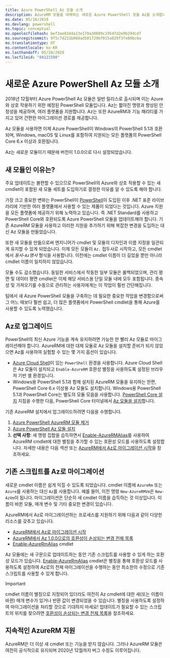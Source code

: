 ```yaml
---
title: Azure PowerShell Az 모듈 소개
description: AzureRM 모듈을 대체하는 새로운 Azure PowerShell 모듈 Az을 소개합니다.
ms.date: 05/10/2019
ms.devlang: powershell
ms.topic: conceptual
ms.openlocfilehash: bef3ae8344a13e170a30889c1954fd2e9b29dcdf
ms.sourcegitcommit: 9f5c7d231b069ad501729bf015a829f3fe89bc6a
ms.translationtype: HT
ms.contentlocale: ko-KR
ms.lasthandoff: 05/28/2020
ms.locfileid: "84121598"
---
```

# <a name="introducing-the-new-azure-powershell-az-module"></a>새로운 Azure PowerShell Az 모듈 소개

2018년 12월부터 Azure PowerShell Az 모듈은 일반 릴리스로 출시되며 이는 Azure와 상호 작용하기 위한 예정된 PowerShell 모듈입니다. Az는 짧아진 명령과 향상된 안정성을 제공하며, 여러 플랫폼을 지원합니다. Az는 또한 AzureRM과 기능 패리티를 가지고 있어 간편한 마이그레이션 경로를 제공합니다.

Az 모듈을 사용하면 이제 Azure PowerShell이 Windows의 PowerShell 5.1과 호환되며, Windows, macOS 및 Linux를 포함하여 지원되는 모든 플랫폼의 PowerShell Core 6.x 이상과 호환됩니다.

Az는 새로운 모듈이기 때문에 버전이 1.0.0으로 다시 설정되었습니다.

## <a name="why-a-new-module"></a>새 모듈인 이유는?

주요 업데이트는 불편할 수 있으므로 PowerShell의 Azure와 상호 작용할 수 있는 새 cmdlet이 포함된 새 모듈 세트를 도입하기로 결정한 이유를 알 수 있도록 해야 합니다.

가장 크고 중요한 변화는 PowerShell이 [PowerShell](/powershell/scripting/overview)이 도입된 이후 .NET 표준 라이브러리에 기반한 여러 플랫폼에서 사용할 수 있는 제품이 되었다는 것입니다.
Azure 지원을 모든 플랫폼에 제공하기 위해 노력하고 있습니다. 즉 .NET Standard를 사용하고 PowerShell Core와 호환되도록 Azure PowerShell 모듈을 업데이트해야 합니다. 기존 AzureRM 모듈을 사용하고 이러한 지원을 추가하기 위해 복잡한 변경을 도입하는 대신 Az 모듈을 만들었습니다.

또한 새 모듈을 만듦으로써 엔지니어가 cmdlet 및 모듈의 디자인과 이름 지정을 일관되게 유지할 수 있게 되었습니다. 이제 모든 모듈이 `Az.` 접두사로 시작하고, 모든 cmdlet에서 _동사_-`Az`_명사_ 형식을 사용합니다. 이전에는 cmdlet 이름이 더 길었을 뿐만 아니라 cmdlet 이름이 일치하지 않았습니다.

모듈 수도 감소했습니다. 동일한 서비스에서 작동한 일부 모듈은 롤백되었으며, 관리 평면 및 데이터 평면 cmdlet은 이제 해당 서비스용 단일 모듈 내에 모두 포함됩니다. 종속성 및 가져오기를 수동으로 관리하는 사용자에게는 이 작업이 훨씬 간단해집니다.

팀에서 새 Azure PowerShell 모듈을 구축하는 데 필요한 중요한 작업을 변경함으로써 그 어느 때보다 훨씬 쉽고, 더 많은 플랫폼에서 PowerShell cmdlet을 통해 Azure를 사용할 수 있도록 노력했습니다.

## <a name="upgrade-to-az"></a>Az로 업그레이드

PowerShell의 최신 Azure 기능을 계속 유지하려면 가능한 한 빨리 Az 모듈로 마이그레이션해야 합니다. AzureRM에 대한 대체 모듈로 Az 모듈을 설치할 준비가 되지 않았으면 Az를 사용하여 실험할 수 있는 몇 가지 옵션이 있습니다.

* [Azure Cloud Shell](/azure/cloud-shell/overview)이 있는 `PowerShell` 환경을 사용합니다. Azure Cloud Shell은 Az 모듈이 설치되고 `Enable-AzureRM` 호환성 별칭을 사용하도록 설정된 브라우저 기반 셸 환경입니다.
* Windows용 PowerShell 5.1과 함께 설치된 AzureRM 모듈을 유지하는 한편, PowerShell Core 6.x 이상용 Az 모듈도 설치합니다. Windows용 PowerShell 5.1과 PowerShell Core는 별도의 모듈 모음을 사용합니다. [PowerShell Core 설치](/powershell/scripting/install/installing-powershell-core-on-windows) 지침을 수행한 다음, PowerShell Core 터미널에서 [Az 모듈을 설치](install-az-ps.md)합니다.

기존 AzureRM 설치에서 업그레이드하려면 다음을 수행합니다.

1. [Azure PowerShell AzureRM 모듈 제거](/powershell/azure/uninstall-az-ps#uninstall-the-azurerm-module)
2. [Azure PowerShell Az 모듈 설치](install-az-ps.md)
3. **선택 사항**: 새 명령 집합을 습득하면서 [Enable-AzureRMAlias](/powershell/module/az.accounts/enable-azurermalias)를 사용하여 AzureRM cmdlet에 대한 별칭을 추가할 수 있는 호환성 모드를 사용하도록 설정합니다. 자세한 내용은 다음 섹션 또는 [AzureRM에서 Az로 마이그레이션 시작](migrate-from-azurerm-to-az.md)을 참조하세요.

## <a name="migrate-existing-scripts-to-az"></a>기존 스크립트를 Az로 마이그레이션

새로운 cmdlet 이름은 쉽게 익힐 수 있도록 되었습니다. cmdlet 이름에 `AzureRm` 또는 `Azure`를 사용하는 대신 `Az`를 사용합니다. 예를 들어, 이전 명령 `New-AzureRMVm`은 `New-AzVm`이 됩니다.
마이그레이션은 단순히 새 cmdlet 이름을 습득하는 것 이상입니다. 이름이 바뀐 모듈, 매개 변수 및 기타 중요한 변경이 있습니다.

AzureRM에서 Az로 마이그레이션하는 프로세스를 지원하기 위해 다음과 같이 다양한 리소스를 갖추고 있습니다.

* [AzureRM에서 Az로 마이그레이션 시작](migrate-from-azurerm-to-az.md)
* [AzureRM에서 Az 1.0.0으로의 호환성이 손상되는 변경 전체 목록](migrate-az-1.0.0.md)
* [Enable-AzureRmAlias](/powershell/module/az.accounts/enable-azurermalias) cmdlet

Az 모듈에는 새 구문으로 업데이트하는 동안 기존 스크립트를 사용할 수 있게 하는 호환성 모드가 있습니다. [Enable-AzureRmAlias](/powershell/module/az.accounts/enable-azurermalias) cmdlet은 별칭을 통해 호환성 모드를 사용하도록 설정하여 Az로의 전체 마이그레이션을 수행하는 동안 최소한의 수정으로 기존 스크립트를 사용할 수 있게 합니다.

> [!IMPORTANT]
> cmdlet 이름이 별칭으로 지정되어 있더라도 여전히 Az cmdlet에 대한 새(또는 이름이 바뀐) 매개 변수가 있거나 반환 값이 변경되었을 수 있습니다. 별칭을 사용하도록 설정하여 마이그레이션을 처리할 것으로 기대하지 마세요! 업데이트가 필요할 수 있는 스크립트의 위치를 찾으려면 [호환성이 손상되는 변경 전체 목록](migrate-az-1.0.0.md)을 참조하세요.

## <a name="continued-support-for-azurerm"></a>지속적인 AzureRM 지원

AzureRM은 더 이상 새 cmdlet 또는 기능을 받지 않습니다. 그러나 AzureRM 모듈은 여전히 공식적으로 유지되며 2020년 12월까지 버그 수정도 이루어집니다.
